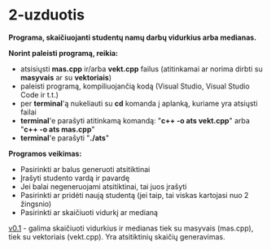 # 2-uzduotis

**Programa, skaičiuojanti studentų namų darbų vidurkius arba medianas.**

**Norint paleisti programą, reikia:** 
  * atsisiųsti **mas.cpp** ir/arba **vekt.cpp** failus (atitinkamai ar norima dirbti su **masyvais** ar su **vektoriais**) 
  * paleisti programą, kompiliuojančią kodą (Visual Studio, Visual Studio Code ir t.t.)
  * per **terminal**'ą nukeliauti su **cd** komanda į aplanką, kuriame yra atsiųsti failai
  * **terminal**'e parašyti atitinkamą komandą: "**c++ -o ats vekt.cpp**" arba "**c++ -o ats mas.cpp**"
  * **terminal**'e parašyti "**./ats**"
  
**Programos veikimas:**
  * Pasirinkti ar balus generuoti atsitiktinai
  * Įrašyti studento vardą ir pavardę
  * Jei balai negeneruojami atsitiktinai, tai juos įrašyti
  * Pasirinkti ar pridėti naują studentą (jei taip, tai viskas kartojasi nuo 2 žingsnio)
  * Pasirinkti ar skaičiuoti vidurkį ar medianą

[v0.1](https://github.com/MatasValiunas/2-uzduotis) - galima skaičiuoti vidurkius ir medianas tiek su masyvais (mas.cpp), tiek su vektoriais (vekt.cpp). Yra atsitiktinių skaičių generavimas.
